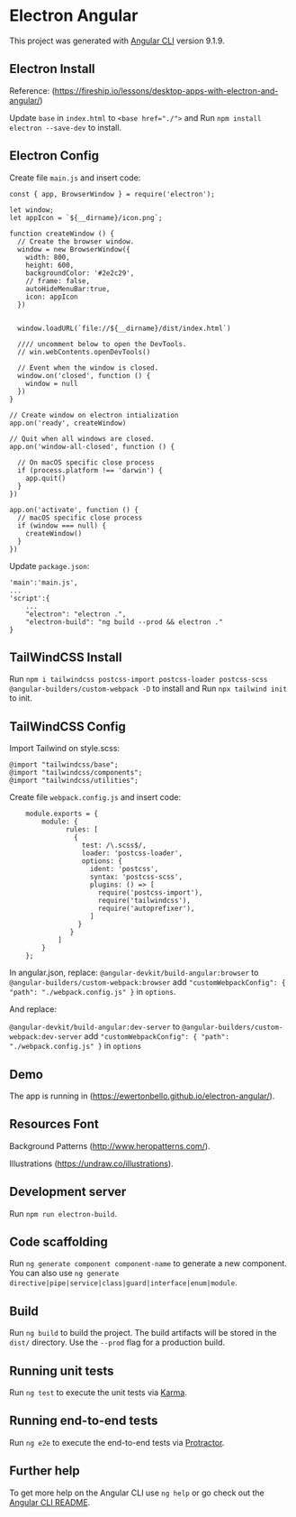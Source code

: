 # Electron Angular

This project was generated with [Angular CLI](https://github.com/angular/angular-cli) version 9.1.9.

## Electron Install

Reference: (https://fireship.io/lessons/desktop-apps-with-electron-and-angular/)

Update `base` in `index.html` to `<base href="./">` and Run `npm install electron --save-dev` to install.

## Electron Config

Create file `main.js` and insert code:
```
const { app, BrowserWindow } = require('electron');

let window;
let appIcon = `${__dirname}/icon.png`;

function createWindow () {
  // Create the browser window.
  window = new BrowserWindow({
    width: 800, 
    height: 600,
    backgroundColor: '#2e2c29',
    // frame: false,
    autoHideMenuBar:true,
    icon: appIcon
  })


  window.loadURL(`file://${__dirname}/dist/index.html`)

  //// uncomment below to open the DevTools.
  // win.webContents.openDevTools()

  // Event when the window is closed.
  window.on('closed', function () {
    window = null
  })
}

// Create window on electron intialization
app.on('ready', createWindow)

// Quit when all windows are closed.
app.on('window-all-closed', function () {

  // On macOS specific close process
  if (process.platform !== 'darwin') {
    app.quit()
  }
})

app.on('activate', function () {
  // macOS specific close process
  if (window === null) {
    createWindow()
  }
})
``` 

Update `package.json`:
```
'main':'main.js',
...
'script':{
	...
	"electron": "electron .",
    "electron-build": "ng build --prod && electron ."
}
```

## TailWindCSS Install

Run `npm i tailwindcss postcss-import postcss-loader postcss-scss @angular-builders/custom-webpack -D` to install and Run `npx tailwind init` to init.

## TailWindCSS Config

Import Tailwind on style.scss:
```
@import "tailwindcss/base";
@import "tailwindcss/components";
@import "tailwindcss/utilities";

```

Create file `webpack.config.js` and insert code:
```
	module.exports = {
	    module: {
		      rules: [
		        {
		          test: /\.scss$/,
		          loader: 'postcss-loader',
		          options: {
		            ident: 'postcss',
		            syntax: 'postcss-scss',
		            plugins: () => [
		              require('postcss-import'),
		              require('tailwindcss'),
		              require('autoprefixer'),
		            ]
		         }
		       }
		    ]
		}
	};
``` 

In angular.json, replace: 
`@angular-devkit/build-angular:browser` to `@angular-builders/custom-webpack:browser`
add ```"customWebpackConfig": {
              "path": "./webpack.config.js"
            }``` in `options`.

And replace: 

`@angular-devkit/build-angular:dev-server` to `@angular-builders/custom-webpack:dev-server`
add ```"customWebpackConfig": {
              "path": "./webpack.config.js"
            }``` in `options`

## Demo

The app is running in (https://ewertonbello.github.io/electron-angular/).

## Resources Font

Background Patterns (http://www.heropatterns.com/).

Illustrations (https://undraw.co/illustrations).

## Development server

Run `npm run electron-build`.

## Code scaffolding

Run `ng generate component component-name` to generate a new component. You can also use `ng generate directive|pipe|service|class|guard|interface|enum|module`.

## Build

Run `ng build` to build the project. The build artifacts will be stored in the `dist/` directory. Use the `--prod` flag for a production build.

## Running unit tests

Run `ng test` to execute the unit tests via [Karma](https://karma-runner.github.io).

## Running end-to-end tests

Run `ng e2e` to execute the end-to-end tests via [Protractor](http://www.protractortest.org/).

## Further help

To get more help on the Angular CLI use `ng help` or go check out the [Angular CLI README](https://github.com/angular/angular-cli/blob/master/README.md).
